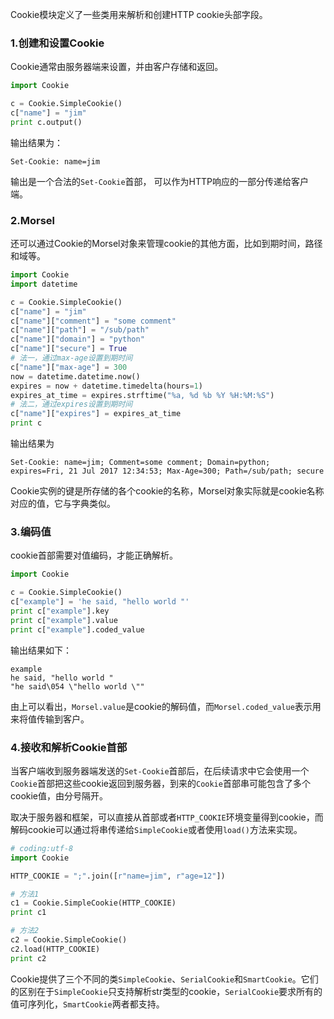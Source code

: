 Cookie模块定义了一些类用来解析和创建HTTP cookie头部字段。

### 1.创建和设置Cookie

Cookie通常由服务器端来设置，并由客户存储和返回。

```python
import Cookie

c = Cookie.SimpleCookie()
c["name"] = "jim"
print c.output()
```

输出结果为：

```Set-Cookie: name=jim```

输出是一个合法的`Set-Cookie`首部， 可以作为HTTP响应的一部分传递给客户端。

### 2.Morsel

还可以通过Cookie的Morsel对象来管理cookie的其他方面，比如到期时间，路径和域等。

```python
import Cookie
import datetime

c = Cookie.SimpleCookie()
c["name"] = "jim"
c["name"]["comment"] = "some comment"
c["name"]["path"] = "/sub/path"
c["name"]["domain"] = "python"
c["name"]["secure"] = True
# 法一，通过max-age设置到期时间
c["name"]["max-age"] = 300
now = datetime.datetime.now()
expires = now + datetime.timedelta(hours=1)
expires_at_time = expires.strftime("%a, %d %b %Y %H:%M:%S")
# 法二，通过expires设置到期时间
c["name"]["expires"] = expires_at_time
print c
```

输出结果为

```
Set-Cookie: name=jim; Comment=some comment; Domain=python; expires=Fri, 21 Jul 2017 12:34:53; Max-Age=300; Path=/sub/path; secure
```

Cookie实例的键是所存储的各个cookie的名称，Morsel对象实际就是cookie名称对应的值，它与字典类似。

### 3.编码值

cookie首部需要对值编码，才能正确解析。

```python
import Cookie

c = Cookie.SimpleCookie()
c["example"] = 'he said, "hello world "'
print c["example"].key
print c["example"].value
print c["example"].coded_value	
```

输出结果如下：

```
example
he said, "hello world "
"he said\054 \"hello world \""
```

由上可以看出，`Morsel.value`是cookie的解码值，而`Morsel.coded_value`表示用来将值传输到客户。

### 4.接收和解析Cookie首部

当客户端收到服务器端发送的`Set-Cookie`首部后，在后续请求中它会使用一个`Cookie`首部把这些cookie返回到服务器，到来的`Cookie`首部串可能包含了多个cookie值，由分号隔开。

取决于服务器和框架，可以直接从首部或者`HTTP_COOKIE`环境变量得到cookie，而解码cookie可以通过将串传递给`SimpleCookie`或者使用`load()`方法来实现。

```python
# coding:utf-8
import Cookie

HTTP_COOKIE = ";".join([r"name=jim", r"age=12"])

# 方法1
c1 = Cookie.SimpleCookie(HTTP_COOKIE)
print c1

# 方法2
c2 = Cookie.SimpleCookie()
c2.load(HTTP_COOKIE)
print c2
```

Cookie提供了三个不同的类`SimpleCookie`、`SerialCookie`和`SmartCookie`。它们的区别在于`SimpleCookie`只支持解析str类型的cookie，`SerialCookie`要求所有的值可序列化，`SmartCookie`两者都支持。

